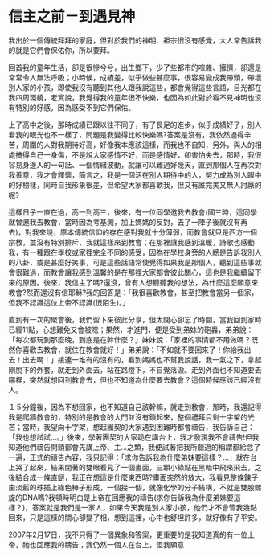 # 信主之前－到遇見神

我出於一個傳統拜拜的家庭，但對於我們的神明、祖宗很沒有感覺，大人常告訴我的就是它們會保佑你，所以要拜。

回首我的童年生活，卻是很慘兮兮，出生鄉下，少了些都市的喧雜、擁擠，卻還是常常令人無法呼吸；小時候，成績差，似乎做些甚麼事，很容易變成我帶頭，帶壞別人家的小孩，即使我沒有聽到其他人跟我說這些，都會覺得這些言語，目光都在我四周環繞，老實說，我覺得我的童年很不快樂，也因為如此對於看不見神明也沒有特別的好感，因為感受不到它們保佑。

上了高中之後，那時成績已跟以往不同了，有了長足的進步，似乎成績好了，別人看我的眼光也不一樣了，問題是我變得比較快樂嗎?答案是沒有，我依然過得辛苦，周圍的人對我期待好高，好像我本應該這樣，而我也不自知，另外，與人的相處搞得自己一身傷，不是說大家感情不好，而是感情好，卻害怕失去，那時，我很容易身邊人的一句話、一個情緒波動，就讓可以難過好幾天，直到那個人在再次對我善意，我才會釋懷，簡言之，我是一個活在別人期待中的人，努力成為別人眼中的好榜樣，同時自我形象很差，但希望大家都喜歡我，但又有誰完美又無人討厭的呢?

這樣日子一直在過，高一到高三，後來，有一位同學邀我去教會(國三時，這同學就曾邀我去教會，當時因為考基測，加上媽媽的反對，去了一陣子後就沒有再去)，對我來說，原本傳統信仰的存在感對我就十分薄弱，而教會就只是西方一個宗教，並沒有特別排斥，我就這樣來到教會；在那裡讓我感到溫暖，詩歌也感動我，有一種跟在學校或家裡完全不同的感受，因為在學校身旁的人總是告訴我別人的八卦，或是甚麼好笑事，可是這些話語常使覺得如果我是那個人，聽到這些事就會很難過，而教會讓我感到溫馨的是在那裡大家都會彼此關心，這也是我繼續留下來的原因。後來，我信主了嗎?還沒，曾有人想聽聽我的想法，為什麼這麼願意來教會?然而還沒有信耶穌?我的回答是：「我很喜歡教會，甚至把教會當另一個家，但我不認識這位上帝不認識(很陌生)。」

直到有一次的聚會後，我們留下來彼此分享，但太開心卻忘了時間，當我回到家時已經11點，心想難免又會被唸；果然，才進門，便是受到弟妹的砲轟，弟弟說：「每次都玩到那麼晚，到底是在幹什麼？」妹妹說：「家裡的事情都不用做嗎？既然你喜歡去教會，就住在教會就好！」弟弟說：「不如就不要回來了！你給我出去！出去啊！」接連一堆有的沒有的，看到媽媽也不幫我說話，我一氣之下，拿起剛脫下的外套，就走到外面去，站在路燈下，不自覺落淚。走到外面也不知道要去哪裡，突然就想回到教會去，但也不知道為什麼要去教會？這個時候應該已經沒有人。

１５分鐘後，因為不想回家，也不知道自己該幹嘛，就走到教會，那時，我還記得我是爬牆教會的，特別的是教會的大門並沒有鎖起來，整個禮拜只剩十字架的光芒；當時，我望向十字架，想起團契的大家遇到困難時都會禱告，我告訴自己：「我也想試試...。」後來，學著團契的大家跪在講台上，我才發現我不會禱告!但我知道他們禱告開頭都會先講上帝、主...之類，我便試著把我所聽過的稱謂都給念了一遍，正式的禱告內容，我只記得：「求你告訴我為什麼弟妹要這樣？...」就在台上哭了起來，結果閉著的雙眼看見了一個畫面，三顆小綠點在黑暗中飛來飛去，之後結合成一條直鏈，我正在想這是什麼東西時?畫面突然的放大，我看見整條鍊子由淡藍的球插上綠色棒子形成，一個接一個，就像化學的分子結構，不就是雙股螺旋的DNA嗎?我頓時明白是上帝在回應我的禱告(求你告訴我為什麼弟妹要這樣？)，答案就是我們是一家人，如果今天我是別人家小孩，他們才不會管我幾點回來，只是這樣的關心卻變了相，想到這裡，心中也舒坦許多，就好像有了平安。

2007年2月17日，我不只得了一個異象和答案，更重要的是我知道真的有一位上帝，祂也回應我的禱告；我仍然一個人在台上，但我願意



